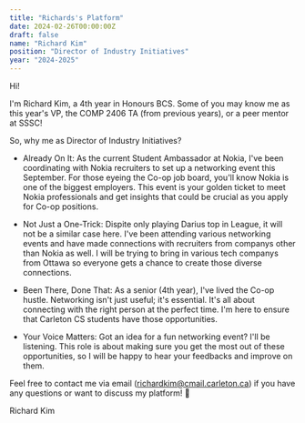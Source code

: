 ```yaml
---
title: "Richards's Platform"
date: 2024-02-26T00:00:00Z
draft: false
name: "Richard Kim"
position: "Director of Industry Initiatives"
year: "2024-2025"
---
```


Hi!

I'm Richard Kim, a 4th year in Honours BCS. Some of you may know me as this year's VP, the COMP 2406 TA (from previous years), or a peer mentor at SSSC!


So, why me as Director of Industry Initiatives?

- Already On It: As the current Student Ambassador at Nokia, I've been coordinating with Nokia recruiters to set up a networking event this September. For those eyeing the Co-op job board, you'll know Nokia is one of the biggest employers. This event is your golden ticket to meet Nokia professionals and get insights that could be crucial as you apply for Co-op positions.

- Not Just a One-Trick: Dispite only playing Darius top in League, it will not be a similar case here. I've been attending various networking events and have made connections with recruiters from companys other than Nokia as well. I will be trying to bring in various tech companys from Ottawa so everyone gets a chance to create those diverse connections.

- Been There, Done That: As a senior (4th year), I've lived the Co-op hustle. Networking isn't just useful; it's essential. It's all about connecting with the right person at the perfect time. I'm here to ensure that Carleton CS students have those opportunities.

- Your Voice Matters: Got an idea for a fun networking event? I'll be listening. This role is about making sure you get the most out of these opportunities, so I will be happy to hear your feedbacks and improve on them.


Feel free to contact me via email (richardkim@cmail.carleton.ca) if you have any questions or want to discuss my platform! 👋

Richard Kim